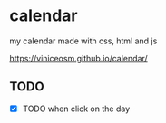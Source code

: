 # calendar
my calendar made with css, html and js

https://viniceosm.github.io/calendar/

## TODO
- [x] TODO when click on the day
